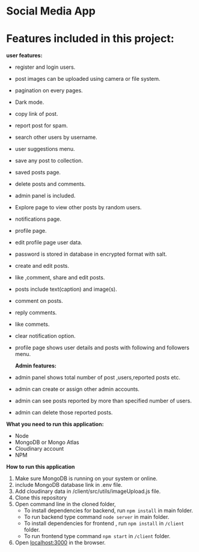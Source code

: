 # Social Media App

# Features included in this project:

**user features:**

- register and login users.
- post images can be uploaded using camera or file system.
- pagination on every pages.
- Dark mode.
- copy link of post.
- report post for spam.
- search other users by username.
- user suggestions menu.
- save any post to collection.
- saved posts page.
- delete posts and comments.
- admin panel is included.
- Explore page to view other posts by random users.
- notifications page.
- profile page.
- edit profile page user data.
- password is stored in database in encrypted format with salt.
- create and edit posts.
- like ,comment, share and edit posts.
- posts include text(caption) and image(s).
- comment on posts.
- reply comments.
- like commets.
- clear notification option.
- profile page shows user details and posts with following and followers menu.

  **Admin features:**

- admin panel shows total number of post ,users,reported posts etc.
- admin can create or assign other admin accounts.
- admin can see posts reported by more than specified number of users.
- admin can delete those reported posts.

**What you need to run this application:**

- Node
- MongoDB or Mongo Atlas
- Cloudinary account
- NPM

**How to run this application**

1.  Make sure MongoDB is running on your system or online.
2.  include MongoDB database link in .env file.
3.  Add cloudinary data in /client/src/utils/imageUpload.js file.
4.  Clone this repository
5.  Open command line in the cloned folder,
    - To install dependencies for backend, run `npm install` in main folder.
    - To run backend type command `node server` in main folder.
    - To install dependencies for frontend , run `npm install` in `/client` folder.
    - To run frontend type command `npm start` in `/client` folder.
6.  Open [localhost:3000](http://localhost:3000/) in the browser.
